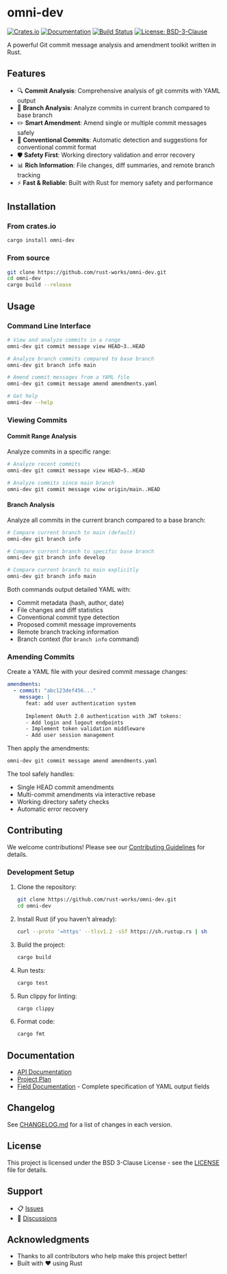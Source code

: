 # omni-dev

[![Crates.io](https://img.shields.io/crates/v/omni-dev.svg)](https://crates.io/crates/omni-dev)
[![Documentation](https://docs.rs/omni-dev/badge.svg)](https://docs.rs/omni-dev)
[![Build Status](https://github.com/rust-works/omni-dev/workflows/CI/badge.svg)](https://github.com/rust-works/omni-dev/actions)
[![License: BSD-3-Clause](https://img.shields.io/badge/License-BSD%203--Clause-blue.svg)](LICENSE)

A powerful Git commit message analysis and amendment toolkit written in Rust.

## Features

- 🔍 **Commit Analysis**: Comprehensive analysis of git commits with YAML output
- 🌳 **Branch Analysis**: Analyze commits in current branch compared to base branch
- ✏️ **Smart Amendment**: Amend single or multiple commit messages safely
- 🎯 **Conventional Commits**: Automatic detection and suggestions for conventional commit format
- 🛡️ **Safety First**: Working directory validation and error recovery
- 📊 **Rich Information**: File changes, diff summaries, and remote branch tracking
- ⚡ **Fast & Reliable**: Built with Rust for memory safety and performance

## Installation

### From crates.io

```bash
cargo install omni-dev
```

### From source

```bash
git clone https://github.com/rust-works/omni-dev.git
cd omni-dev
cargo build --release
```

## Usage

### Command Line Interface

```bash
# View and analyze commits in a range
omni-dev git commit message view HEAD~3..HEAD

# Analyze branch commits compared to base branch
omni-dev git branch info main

# Amend commit messages from a YAML file
omni-dev git commit message amend amendments.yaml

# Get help
omni-dev --help
```

### Viewing Commits

#### Commit Range Analysis

Analyze commits in a specific range:

```bash
# Analyze recent commits
omni-dev git commit message view HEAD~5..HEAD

# Analyze commits since main branch
omni-dev git commit message view origin/main..HEAD
```

#### Branch Analysis

Analyze all commits in the current branch compared to a base branch:

```bash
# Compare current branch to main (default)
omni-dev git branch info

# Compare current branch to specific base branch
omni-dev git branch info develop

# Compare current branch to main explicitly
omni-dev git branch info main
```

Both commands output detailed YAML with:
- Commit metadata (hash, author, date)
- File changes and diff statistics
- Conventional commit type detection
- Proposed commit message improvements
- Remote branch tracking information
- Branch context (for `branch info` command)

### Amending Commits

Create a YAML file with your desired commit message changes:

```yaml
amendments:
  - commit: "abc123def456..."
    message: |
      feat: add user authentication system
      
      Implement OAuth 2.0 authentication with JWT tokens:
      - Add login and logout endpoints  
      - Implement token validation middleware
      - Add user session management
```

Then apply the amendments:

```bash
omni-dev git commit message amend amendments.yaml
```

The tool safely handles:
- Single HEAD commit amendments
- Multi-commit amendments via interactive rebase
- Working directory safety checks
- Automatic error recovery

## Contributing

We welcome contributions! Please see our [Contributing Guidelines](CONTRIBUTING.md) for details.

### Development Setup

1. Clone the repository:
   ```bash
   git clone https://github.com/rust-works/omni-dev.git
   cd omni-dev
   ```

2. Install Rust (if you haven't already):
   ```bash
   curl --proto '=https' --tlsv1.2 -sSf https://sh.rustup.rs | sh
   ```

3. Build the project:
   ```bash
   cargo build
   ```

4. Run tests:
   ```bash
   cargo test
   ```

5. Run clippy for linting:
   ```bash
   cargo clippy
   ```

6. Format code:
   ```bash
   cargo fmt
   ```

## Documentation

- [API Documentation](https://docs.rs/omni-dev)
- [Project Plan](docs/plan/project.md)
- [Field Documentation](docs/plan/project.md) - Complete specification of YAML output fields

## Changelog

See [CHANGELOG.md](CHANGELOG.md) for a list of changes in each version.

## License

This project is licensed under the BSD 3-Clause License - see the [LICENSE](LICENSE) file for details.

## Support

- 📋 [Issues](https://github.com/rust-works/omni-dev/issues)
- 💬 [Discussions](https://github.com/rust-works/omni-dev/discussions)

## Acknowledgments

- Thanks to all contributors who help make this project better!
- Built with ❤️ using Rust